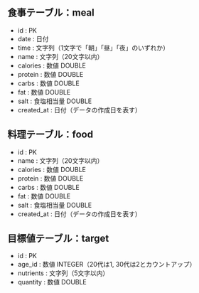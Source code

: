 ## 食事テーブル：meal
- id : PK
- date : 日付
- time : 文字列（1文字で「朝」「昼」「夜」のいずれか）
- name : 文字列（20文字以内）
- calories : 数値 DOUBLE
- protein : 数値 DOUBLE
- carbs : 数値 DOUBLE
- fat : 数値 DOUBLE
- salt : 食塩相当量 DOUBLE
- created_at : 日付（データの作成日を表す）

## 料理テーブル：food
- id : PK
- name : 文字列（20文字以内）
- calories : 数値 DOUBLE
- protein : 数値 DOUBLE
- carbs : 数値 DOUBLE
- fat : 数値 DOUBLE
- salt : 食塩相当量 DOUBLE
- created_at : 日付（データの作成日を表す）

## 目標値テーブル：target
- id : PK
- age_id : 数値 INTEGER（20代は1, 30代は2とカウントアップ）
- nutrients : 文字列（5文字以内）
- quantity : 数値 DOUBLE
